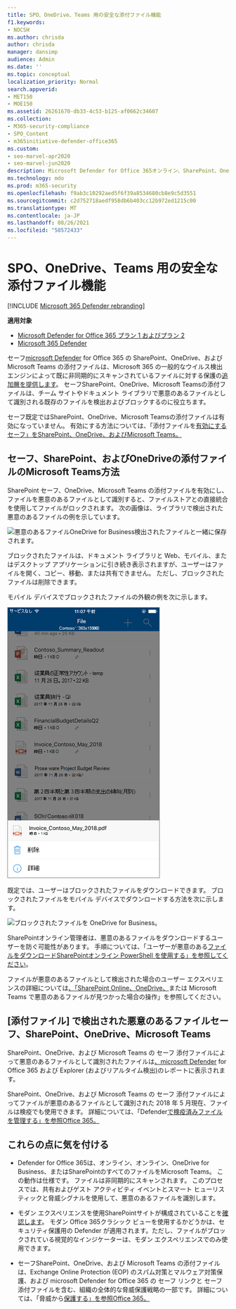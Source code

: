 ```yaml
---
title: SPO、OneDrive、Teams 用の安全な添付ファイル機能
f1.keywords:
- NOCSH
ms.author: chrisda
author: chrisda
manager: dansimp
audience: Admin
ms.date: ''
ms.topic: conceptual
localization_priority: Normal
search.appverid:
- MET150
- MOE150
ms.assetid: 26261670-db33-4c53-b125-af0662c34607
ms.collection:
- M365-security-compliance
- SPO_Content
- m365initiative-defender-office365
ms.custom:
- seo-marvel-apr2020
- seo-marvel-jun2020
description: Microsoft Defender for Office 365オンライン、SharePoint、OneDrive for Business、およびMicrosoft Teams。
ms.technology: mdo
ms.prod: m365-security
ms.openlocfilehash: f9ab3c10292aed5f6f39a8534680cb8e9c5d3551
ms.sourcegitcommit: c2d752718aedf958db6b403cc12b972ed1215c00
ms.translationtype: MT
ms.contentlocale: ja-JP
ms.lasthandoff: 08/26/2021
ms.locfileid: "58572433"
---
```

# <a name="safe-attachments-for-sharepoint-onedrive-and-microsoft-teams"></a>SPO、OneDrive、Teams 用の安全な添付ファイル機能

[!INCLUDE [Microsoft 365 Defender rebranding](../includes/microsoft-defender-for-office.md)]

**適用対象**
- [Microsoft Defender for Office 365 プラン 1 およびプラン 2](defender-for-office-365.md)
- [Microsoft 365 Defender](../defender/microsoft-365-defender.md)

セーフ[microsoft Defender](whats-new-in-defender-for-office-365.md) for Office 365 の SharePoint、OneDrive、および Microsoft Teams の添付ファイルは、Microsoft 365 の一般的なウイルス検出エンジンによって既に非同期的にスキャンされているファイルに対する保護の[追加層を提供します](virus-detection-in-spo.md)。 セーフSharePoint、OneDrive、Microsoft Teamsの添付ファイルは、チーム サイトやドキュメント ライブラリで悪意のあるファイルとして識別される既存のファイルを検出およびブロックするのに役立ちます。

セーフ既定ではSharePoint、OneDrive、Microsoft Teamsの添付ファイルは有効になっていません。 有効にする方法については、「添付ファイルを[有効にするセーフ」をSharePoint、OneDrive、およびMicrosoft Teams。](turn-on-mdo-for-spo-odb-and-teams.md)

## <a name="how-safe-attachments-for-sharepoint-onedrive-and-microsoft-teams-works"></a>セーフ、SharePoint、およびOneDriveの添付ファイルのMicrosoft Teams方法

SharePoint セーフ、OneDrive、Microsoft Teams の添付ファイルを有効にし、ファイルを悪意のあるファイルとして識別すると、ファイルストアとの直接統合を使用してファイルがロックされます。 次の画像は、ライブラリで検出された悪意のあるファイルの例を示しています。

![悪意のあるファイルOneDrive for Business検出されたファイルと一緒に保存されます。](../../media/2bba71cc-7ad1-4799-8b9d-d56f923db3a7.png)

ブロックされたファイルは、ドキュメント ライブラリと Web、モバイル、またはデスクトップ アプリケーションに引き続き表示されますが、ユーザーはファイルを開く、コピー、移動、または共有できません。 ただし、ブロックされたファイルは削除できます。

モバイル デバイスでブロックされたファイルの外観の例を次に示します。

![ブロックされたファイルをモバイル アプリOneDrive for BusinessからOneDrive削除します。](../../media/cb1c1705-fd0a-45b8-9a26-c22503011d54.png)

既定では、ユーザーはブロックされたファイルをダウンロードできます。 ブロックされたファイルをモバイル デバイスでダウンロードする方法を次に示します。

![ブロックされたファイルを OneDrive for Business。](../../media/be288a82-bdd8-4371-93d8-1783db3b61bc.png)

SharePointオンライン管理者は、悪意のあるファイルをダウンロードするユーザーを防ぐ可能性があります。 手順については、「ユーザーが悪意のある[ファイルをダウンロードSharePointオンライン PowerShell を使用する」を参照してください](turn-on-mdo-for-spo-odb-and-teams.md#step-2-recommended-use-sharepoint-online-powershell-to-prevent-users-from-downloading-malicious-files)。

ファイルが悪意のあるファイルとして検出された場合のユーザー エクスペリエンスの詳細については[、「SharePoint Online、OneDrive、](https://support.microsoft.com/office/01e902ad-a903-4e0f-b093-1e1ac0c37ad2)または Microsoft Teams で悪意のあるファイルが見つかった場合の操作」を参照してください。

## <a name="view-information-about-malicious-files-detected-by-safe-attachments-for-sharepoint-onedrive-and-microsoft-teams"></a>[添付ファイル] で検出された悪意のあるファイルセーフ、SharePoint、OneDrive、Microsoft Teams

SharePoint、OneDrive、および Microsoft Teams の セーフ 添付ファイルによって悪意のあるファイルとして識別されたファイルは[、microsoft Defender](view-reports-for-mdo.md) for Office 365 および Explorer (およびリアルタイム検出[)](threat-explorer.md)のレポートに表示されます。

SharePoint、OneDrive、および Microsoft Teams の セーフ 添付ファイルによってファイルが悪意のあるファイルとして識別された 2018 年 5 月現在、ファイルは検疫でも使用できます。 詳細については、「Defender[で検疫済みファイルを管理する」を参照Office 365。](manage-quarantined-messages-and-files.md#use-the-microsoft-365-defender-portal-to-manage-quarantined-files-in-defender-for-office-365)

## <a name="keep-these-points-in-mind"></a>これらの点に気を付ける

- Defender for Office 365は、オンライン、オンライン、OneDrive for Business、またはSharePointのすべてのファイルをMicrosoft Teams。 この動作は仕様です。 ファイルは非同期的にスキャンされます。 このプロセスでは、共有およびゲスト アクティビティ イベントとスマート ヒューリスティックと脅威シグナルを使用して、悪意のあるファイルを識別します。

- モダン エクスペリエンスを使用SharePointサイトが構成されていることを[確認します](/sharepoint/guide-to-sharepoint-modern-experience)。 モダン Office 365クラシック ビューを使用するかどうかは、セキュリティ保護用の Defender が適用されます。ただし、ファイルがブロックされている視覚的なインジケーターは、モダン エクスペリエンスでのみ使用できます。

- セーフSharePoint、OneDrive、および Microsoft Teams の添付ファイルは、Exchange Online Protection (EOP) のスパム対策とマルウェア対策保護、および microsoft Defender for Office 365 の セーフ リンクと セーフ 添付ファイルを含む、組織の全体的な脅威保護戦略の一部です。 詳細については、「脅威から[保護する」を参照Office 365。](protect-against-threats.md)
